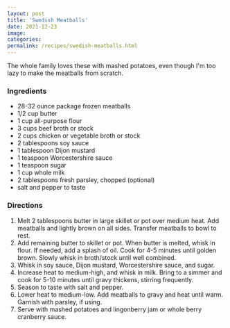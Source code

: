 ```yaml
---
layout: post
title: 'Swedish Meatballs'
date: 2021-12-23
image:
categories:
permalink: /recipes/swedish-meatballs.html
---
```


The whole family loves these with mashed potatoes, even though I'm too lazy to make the meatballs from scratch.

### Ingredients

- 28-32 ounce package frozen meatballs
- 1/2 cup butter
- 1 cup all-purpose flour
- 3 cups beef broth or stock
- 2 cups chicken or vegetable broth or stock
- 2 tablespoons soy sauce
- 1 tablespoon Dijon mustard
- 1 teaspoon Worcestershire sauce
- 1 teaspoon sugar
- 1 cup whole milk
- 2 tablespoons fresh parsley, chopped (optional)
- salt and pepper to taste

### Directions

1. Melt 2 tablespoons butter in large skillet or pot over medium heat. Add meatballs and lightly brown on all sides. Transfer meatballs to bowl to rest.
1. Add remaining butter to skillet or pot. When butter is melted, whisk in flour. If needed, add a splash of oil. Cook for 4-5 minutes until golden brown. Slowly whisk in broth/stock until well combined.
1. Whisk in soy sauce, Dijon mustard, Worcestershire sauce, and sugar.
1. Increase heat to medium-high, and whisk in milk. Bring to a simmer and cook for 5-10 minutes until gravy thickens, stirring frequently.
1. Season to taste with salt and pepper.
1. Lower heat to medium-low. Add meatballs to gravy and heat until warm. Garnish with parsley, if using.
1. Serve with mashed potatoes and lingonberry jam or whole berry cranberry sauce.
